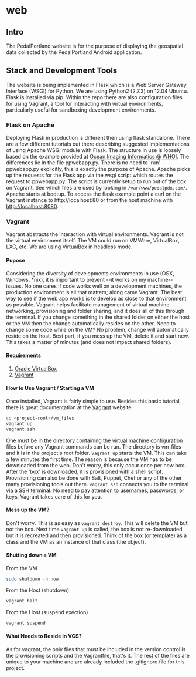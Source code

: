 web
===

## Intro
The PedalPortland website is for the purpose of displaying the geospatial data collected by the PedalPortland Android application.

## Stack and Development Tools
The website is being implemented in Flask which is a Web Server Gateway Interface (WSGI) for Python. We are using Python2 (2.7.3) on 12.04 Ubuntu. Flask is installed via pip. Within the repo there are also configuration files for using Vagrant, a tool for interacting with virtual environments, particularly useful for sandboxing development environments.

### Flask on Apache
Deploying Flask in production is different then using flask standalone. There are a few different tutorials out there describing suggested implementations of using Apache WSGI module with Flask. The structure in use is loosely based on the example provided at [Ocean Imaging Informatics @ WHOI](https://beagle.whoi.edu/redmine/projects/ibt/wiki/Deploying_Flask_Apps_with_Apache_and_Mod_WSGI). The differences lie in the file ppwebapp.py. There is no need to 'run' ppwebapp.py explicitly, this is exactly the purpose of Apache. Apache picks up the requests for the Flask app via the wsgi script which routes the request to ppwebapp.py. The script is currently setup to run out of the box on Vagrant. See which files are used by looking in ```/var/www/pedalpdx.com/```. Apache starts at bootup. To access the flask example point a curl on the Vagrant instance to http://localhost:80 or from the host machine with [http://localhost:8080](http://localhost:8080).

### Vagrant
Vagrant abstracts the interaction with virtual environments. Vagrant is not the virtual environment itself. The VM could run on VMWare, VirtualBox, LXC, etc. We are using VirtualBox in headless mode. 

#### Pupose
Considering the diversity of developments environments in use (OSX, Windows, \*nix), it is important to prevent --it works on my machine-- issues. No one cares if code works well on a development machines, the production environment is all that matters; along came Vagrant. The best way to see if the web app works is to develop as close to that environment as possible. Vagrant helps facilitate management of virtual machine networking, provisioning and folder sharing, and it does all of this through the terminal. If you change something in the shared folder on either the host or the VM then the change automatically resides on the other. Need to change some code while on the VM? No problem, change will automatically reside on the host. Best part, if you mess up the VM, delete it and start new. This takes a matter of minutes (and does not impact shared folders).

#### Requirements
1. [Oracle VirtualBox](https://www.virtualbox.org/wiki/Downloads) 
2. [Vagrant](http://www.vagrantup.com/downloads.html)

#### How to Use Vagrant / Starting a VM
Once installed, Vagrant is fairly simple to use. Besides this basic tutorial, there is great documentation at the [Vagrant](http://docs.vagrantup.com/v2/) website.

```bash
cd <project-root>/vm_files
vagrant up
vagrant ssh
```
One must be in the directory containing the virtual machine configuration files before any Vagrant commands can be run. The directory is vm_files and it is in the project's root folder. `vagrant up` starts the VM. This can take a few minutes the first time. The reason is because the VM has to be downloaded from the web. Don't worry, this only occur once per new box. After the 'box' is downloaded, it is provisioned with a shell script. Provisioning can also be done with Salt, Puppet, Chef or any of the other many provisioning tools out there. `vagrant ssh` connects you to the terminal via a SSH terminal. No need to pay attention to usernames, passwords, or keys, Vagrant takes care of this for you. 

#### Mess up the VM?
Don't worry. This is as easy as `vagrant destroy`. This will delete the VM but not the box. Next time `vagrant up` is called, the box is not re-downloaded but it is recreated and then provisioned. Think of the box (or template) as a class and the VM as an instance of that class (the object).

#### Shutting down a VM
From the VM
```bash
sudo shutdown -h now
```
From the Host (shutdown)
```bash
vagrant halt
```
From the Host (suspend exection)
```bash
vagrant suspend
```

#### What Needs to Reside in VCS?
As for vagrant, the only files that must be included in the version control is the provisioning scripts and the Vagrantfile, that's it. The rest of the files are unique to your machine and are already included the .gitignore file for this project.

